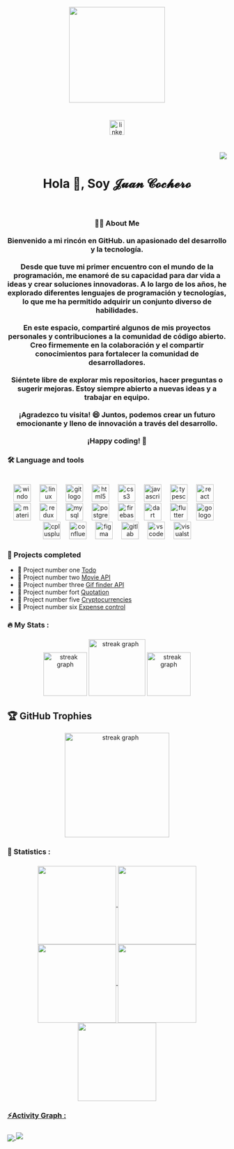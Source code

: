 <br clear="both">

<div align="center">
  <img height="220" src="https://camo.githubusercontent.com/62da68eb62b1e5f175f7d1f0191dd89a653d7908feb22d37d4a0ab07365d6791/68747470733a2f2f6d656469612e67697068792e636f6d2f6d656469612f4d3967624264396e6244724f5475314d71782f67697068792e676966"  />
</div>

###

<br clear="both">

<div align="center">
  <a href="https://www.linkedin.com/in/juan-cochero-b63590234/" target="_blank"> 
    <img  src="https://img.shields.io/static/v1?message=LinkedIn&logo=linkedin&label=&color=0077B5&logoColor=white&labelColor=&style=flat" height="34" alt="linkedin logo"  />
  </a>
</div>

###

<br clear="both">

<div align="right">
     <img src="https://visitor-badge.laobi.icu/badge?page_id=juandavid3928.juandavid3928&"  />
</div>

###

<h1 align="center">Hola 👋, Soy 𝓙𝓾𝓪𝓷 𝓒𝓸𝓬𝓱𝓮𝓻𝓸</h1>

###

<br clear="both">

<h3 align="center">👩‍💻  About Me <br><br>Bienvenido a mi rincón en GitHub. un apasionado del desarrollo y la tecnología.<br><br>Desde que tuve mi primer encuentro con el mundo de la programación, me enamoré de su capacidad para dar vida a ideas y crear soluciones innovadoras. A lo largo de los años, he explorado diferentes lenguajes de programación y tecnologías, lo que me ha permitido adquirir un conjunto diverso de habilidades.<br><br>En este espacio, compartiré algunos de mis proyectos personales y contribuciones a la comunidad de código abierto. Creo firmemente en la colaboración y el compartir conocimientos para fortalecer la comunidad de desarrolladores.<br><br>Siéntete libre de explorar mis repositorios, hacer preguntas o sugerir mejoras. Estoy siempre abierto a nuevas ideas y a trabajar en equipo.<br><br>¡Agradezco tu visita! 😄 Juntos, podemos crear un futuro emocionante y lleno de innovación a través del desarrollo.<br><br>¡Happy coding! 🚀</h3>

###

<p align="left"></p>

###

<h3 align="left">🛠   Language and tools</h3>

###

<br clear="both">

<div align="center">
  <img src="https://cdn.jsdelivr.net/gh/devicons/devicon/icons/windows8/windows8-original.svg" height="40" alt="windows8 logo"  />
  <img width="12" />
  <img src="https://cdn.jsdelivr.net/gh/devicons/devicon/icons/linux/linux-original.svg" height="40" alt="linux logo"  />
  <img width="12" />
  <img src="https://cdn.jsdelivr.net/gh/devicons/devicon/icons/git/git-original.svg" height="40" alt="git logo"  />
  <img width="12" />
  <img src="https://cdn.jsdelivr.net/gh/devicons/devicon/icons/html5/html5-original.svg" height="40" alt="html5 logo"  />
  <img width="12" />
  <img src="https://cdn.jsdelivr.net/gh/devicons/devicon/icons/css3/css3-original.svg" height="40" alt="css3 logo"  />
  <img width="12" />
  <img src="https://cdn.jsdelivr.net/gh/devicons/devicon/icons/javascript/javascript-original.svg" height="40" alt="javascript logo"  />
  <img width="12" />
  <img src="https://cdn.jsdelivr.net/gh/devicons/devicon/icons/typescript/typescript-original.svg" height="40" alt="typescript logo"  />
  <img width="12" />
  <img src="https://cdn.jsdelivr.net/gh/devicons/devicon/icons/react/react-original.svg" height="40" alt="react logo"  />
  <img width="12" />
  <img src="https://cdn.jsdelivr.net/gh/devicons/devicon/icons/materialui/materialui-original.svg" height="40" alt="materialui logo"  />
  <img width="12" />
  <img src="https://cdn.jsdelivr.net/gh/devicons/devicon/icons/redux/redux-original.svg" height="40" alt="redux logo"  />
  <img width="12" />
  <img src="https://cdn.jsdelivr.net/gh/devicons/devicon/icons/mysql/mysql-original.svg" height="40" alt="mysql logo"  />
  <img width="12" />
  <img src="https://cdn.jsdelivr.net/gh/devicons/devicon/icons/postgresql/postgresql-original.svg" height="40" alt="postgresql logo"  />
  <img width="12" />
  <img src="https://cdn.jsdelivr.net/gh/devicons/devicon/icons/firebase/firebase-plain.svg" height="40" alt="firebase logo"  />
  <img width="12" />
  <img src="https://cdn.jsdelivr.net/gh/devicons/devicon/icons/dart/dart-original.svg" height="40" alt="dart logo"  />
  <img width="12" />
  <img src="https://cdn.jsdelivr.net/gh/devicons/devicon/icons/flutter/flutter-original.svg" height="40" alt="flutter logo"  />
  <img width="12" />
  <img src="https://cdn.jsdelivr.net/gh/devicons/devicon/icons/go/go-original.svg" height="40" alt="go logo"  />
  <img width="12" />
  <img src="https://cdn.jsdelivr.net/gh/devicons/devicon/icons/cplusplus/cplusplus-original.svg" height="40" alt="cplusplus logo"  />
  <img width="12" />
  <img src="https://cdn.jsdelivr.net/gh/devicons/devicon/icons/confluence/confluence-original.svg" height="40" alt="confluence logo"  />
  <img width="12" />
  <img src="https://cdn.jsdelivr.net/gh/devicons/devicon/icons/figma/figma-original.svg" height="40" alt="figma logo"  />
  <img width="12" />
  <img src="https://cdn.jsdelivr.net/gh/devicons/devicon/icons/gitlab/gitlab-original.svg" height="40" alt="gitlab logo"  />
  <img width="12" />
  <img src="https://cdn.jsdelivr.net/gh/devicons/devicon/icons/vscode/vscode-original.svg" height="40" alt="vscode logo"  />
  <img width="12" />
  <img src="https://cdn.jsdelivr.net/gh/devicons/devicon/icons/visualstudio/visualstudio-plain.svg" height="40" alt="visualstudio logo"  />
</div>

###

<h3 align="left">🔭  Projects completed</h3>

- 🔭 Project number one [Todo](https://todo-app-3928.netlify.app/)
- 🔭 Project number two [Movie API](https://movies-app-3928.netlify.app/)
- 🔭 Project number three [Gif finder API](https://gif-finder-3928.netlify.app/)
- 🔭 Project number fort [Quotation](https://cotizador-app-3928.netlify.app/)
- 🔭 Project number five [Cryptocurrencies](https://criptos-app-3928.netlify.app/)
- 🔭 Project number six [Expense control](https://expense-control-app-3928.netlify.app/)

  
###

<h3 align="left">🔥   My Stats :</h3>

###

<div align="center">
  <img src="https://github-readme-stats.vercel.app/api?username=juandavid3928&theme=dark&hide_border=false&include_all_commits=false&count_private=false" height="100" alt="streak graph"  />
  <img src="https://streak-stats.demolab.com?user=juandavid3928&locale=en&mode=daily&theme=dark&hide_border=false&border_radius=5&order=3" height="130" alt="streak graph"  />
    <img src="https://github-readme-stats.vercel.app/api/top-langs/?username=juandavid3928&theme=dark&hide_border=false&include_all_commits=false&count_private=false&layout=compact" height="100" alt="streak graph"  />
</div>


## 🏆 GitHub Trophies
<div align="center">
  <img src="https://github-profile-trophy.vercel.app/?username=juandavid3928&theme=darkhub&no-frame=false&no-bg=true&margin-w=12" height="240" alt="streak graph"  />
</div>


###

<h3 align="left">📶   Statistics :</h3>

###

<div align="center">
<a href="https://github.com/juandavid3928">
  <img align="center" src="http://github-profile-summary-cards.vercel.app/api/cards/stats?username=juandavid3928&theme=dark" height="180em" />
  <img align="center" src="http://github-profile-summary-cards.vercel.app/api/cards/most-commit-language?username=juandavid3928&theme=2077" height="180em" />
  <img align="center" src="http://github-profile-summary-cards.vercel.app/api/cards/repos-per-language?username=juandavid3928&theme=dark" height="180em" />
  <img align="center" src="http://github-profile-summary-cards.vercel.app/api/cards/productive-time?username=juandavid3928&theme=dark" height="180em" />
  <img align="center" src="http://github-profile-summary-cards.vercel.app/api/cards/profile-details?username=juandavid3928&theme=dark" height="180em" />
</div>

###

<h3 align="left">⚡Activity Graph :</h3>

###

<img align="center" src="https://github-readme-activity-graph.vercel.app/graph?username=juandavid3928&theme=react-dark"/>

<img src="https://raw.githubusercontent.com/Trilokia/Trilokia/379277808c61ef204768a61bbc5d25bc7798ccf1/bottom_header.svg" />


